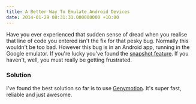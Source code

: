 ```yaml
---
title: A Better Way To Emulate Android Devices
date: 2014-01-29 08:31:31.000000000 +10:00
---
```

Have you ever experienced that sudden sense of dread when you realise that line of code you entered isn't the fix for that pesky bug. Normally this wouldn't be too bad. However this bug is in an Android app, running in the Google emulator. If you're lucky you've found the [snapshot feature](http://stackoverflow.com/a/5154636). If you haven't, well, you must really be getting frustrated.

### Solution

I've found the best solution so far is to use [Genymotion](http://www.genymotion.com/). It's super fast, reliable and just awesome.
